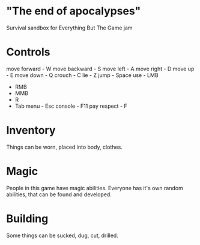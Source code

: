 # "The end of apocalypses"
Survival sandbox for Everything But The Game jam

# Controls
move forward - W
move backward - S
move left - A
move right - D
move up - E
move down - Q
crouch - C
lie - Z
jump - Space
use - LMB
 - RMB
 - MMB
 - R
 - Tab
menu - Esc
console - F11
pay respect - F

# Inventory
Things can be worn, placed into body, clothes.

# Magic
People in this game have magic abilities. Everyone has it's own random abilities, that can be found and developed. 

# Building
Some things can be sucked, dug, cut, drilled.
